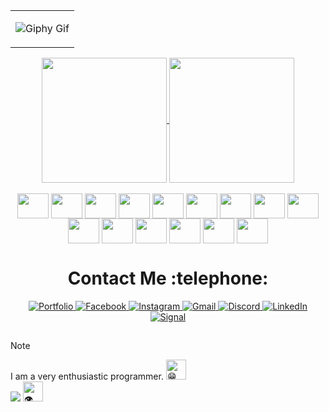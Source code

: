 <div align="center">
<!---
zora004/zora004 is a ✨ special ✨ repository because its `README.md` (this file) appears on your GitHub profile.
You can click the Preview link to take a look at your changes.
--->
<table><tr><td align="center">
  
![Giphy Gif](https://media.giphy.com/media/26tn33aiTi1jkl6H6/giphy.gif)

</td></tr></table>

<div>
  <a href="https://github.com/zora004">
  <img height="200" align="center" src="https://github-readme-stats.vercel.app/api?username=zora004&show_icons=true&theme=transparent&include_all_commits=true" />
  <img height="200" align="center" src="https://github-readme-stats.vercel.app/api/top-langs/?username=zora004&layout=compact&langs_count=8&card_width=320&theme=transparent" />
</div>

<div style="display: inline-block"><br>
    <img align="center" alt="" height="40" width="50" src="https://cdn.jsdelivr.net/gh/devicons/devicon@latest/icons/laravel/laravel-original.svg">
    <img align="center" alt="" height="40" width="50" src="https://cdn.jsdelivr.net/gh/devicons/devicon@latest/icons/html5/html5-original.svg">
    <img align="center" alt="" height="40" width="50" src="https://cdn.jsdelivr.net/gh/devicons/devicon@latest/icons/css3/css3-original.svg">
    <img align="center" alt="" height="40" width="50" src="https://cdn.jsdelivr.net/gh/devicons/devicon@latest/icons/javascript/javascript-original.svg">
    <img align="center" alt="" height="40" width="50" src="https://cdn.jsdelivr.net/gh/devicons/devicon@latest/icons/typescript/typescript-original.svg">
    <img align="center" alt="" height="40" width="50" src="https://cdn.jsdelivr.net/gh/devicons/devicon@latest/icons/jquery/jquery-original.svg">
    <img align="center" alt="" height="40" width="50" src="https://cdn.jsdelivr.net/gh/devicons/devicon@latest/icons/php/php-original.svg">
    <img align="center" alt="" height="40" width="50" src="https://cdn.jsdelivr.net/gh/devicons/devicon@latest/icons/mysql/mysql-original-wordmark.svg">
    <img align="center" alt="" height="40" width="50" src="https://cdn.jsdelivr.net/gh/devicons/devicon@latest/icons/nodejs/nodejs-original-wordmark.svg">
    <img align="center" alt="" height="40" width="50" src="https://cdn.jsdelivr.net/gh/devicons/devicon@latest/icons/graphql/graphql-plain.svg">
    <img align="center" alt="" height="40" width="50" src="https://cdn.jsdelivr.net/gh/devicons/devicon@latest/icons/mongodb/mongodb-original.svg">
    <img align="center" alt="" height="40" width="50" src="https://cdn.jsdelivr.net/gh/devicons/devicon@latest/icons/react/react-original.svg">
    <img align="center" alt="" height="40" width="50" src="https://cdn.jsdelivr.net/gh/devicons/devicon@latest/icons/linux/linux-original.svg">
    <img align="center" alt="" height="40" width="50" src="https://cdn.jsdelivr.net/gh/devicons/devicon@latest/icons/docker/docker-original.svg">
    <img align="center" alt="" height="40" width="50" src="https://cdn.jsdelivr.net/gh/devicons/devicon@latest/icons/amazonwebservices/amazonwebservices-plain-wordmark.svg">
</div>
</a>
</div>


##

<div align="center">
  <h1> Contact Me :telephone: </h1>

  <a href="https://portfolio-zora04.vercel.app" target="_blank" title="My Portfolio Website"> ![Portfolio](https://img.shields.io/badge/Portfolio-%23000000.svg?style=for-the-badge&logo=firefox&logoColor=#FF7139) </a>
  <a href="https://www.facebook.com/zoraa04" target="_blank" title="zoraa04"> ![Facebook](https://img.shields.io/badge/Facebook-%231877F2.svg?style=for-the-badge&logo=Facebook&logoColor=white) </a>
  <a href="https://www.instagram.com/zora.abaquita" target="_blank" title="zora.abaquita"> ![Instagram](https://img.shields.io/badge/Instagram-%23E4405F.svg?style=for-the-badge&logo=Instagram&logoColor=white) </a>
  <a href="mailto:abaquita04@gmail.com" title="abaquita04@gmail.com"> ![Gmail](https://img.shields.io/badge/Gmail-D14836?style=for-the-badge&logo=gmail&logoColor=white) </a>
  <a href="https://discord.com/zora004/623944942896807936" title="zora004#2389"> ![Discord](https://img.shields.io/badge/Discord-%235865F2.svg?style=for-the-badge&logo=discord&logoColor=white) </a>
  <a href="https://www.linkedin.com/in/razor-abaquita-a82641225/" title="razor-abaquita-a82641225"> ![LinkedIn](https://img.shields.io/badge/linkedin-%230077B5.svg?style=for-the-badge&logo=linkedin&logoColor=white) </a>
  <a href="#" title="+(63) 976 045 8277"> ![Signal](https://img.shields.io/badge/Signal-%23039BE5.svg?style=for-the-badge&logo=Signal&logoColor=white) </a>

</div>

##

> [!NOTE]
> I am a very enthusiastic programmer. <picture><source srcset="https://fonts.gstatic.com/s/e/notoemoji/latest/1f601/512.webp" type="image/webp"><img src="https://fonts.gstatic.com/s/e/notoemoji/latest/1f601/512.gif" alt="😁" width="32" height="32"></picture>
> <br> ![](https://komarev.com/ghpvc/?username=zora004) <picture><source srcset="https://fonts.gstatic.com/s/e/notoemoji/latest/1f441_fe0f/512.webp" type="image/webp"><img src="https://fonts.gstatic.com/s/e/notoemoji/latest/1f441_fe0f/512.gif" alt="👁" width="32" height="32"></picture>
